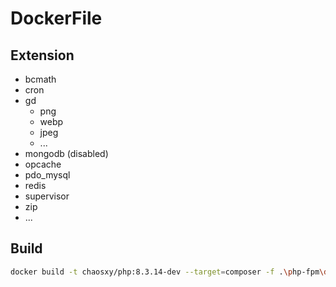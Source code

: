 # DockerFile

## Extension

* bcmath
* cron
* gd
  * png
  * webp
  * jpeg
  * ...
* mongodb (disabled)
* opcache
* pdo_mysql
* redis
* supervisor
* zip
* ...
  
## Build

```bash
docker build -t chaosxy/php:8.3.14-dev --target=composer -f .\php-fpm\dockerfile-php-8.3.14  .
```
